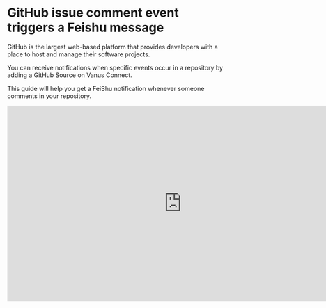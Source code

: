# GitHub issue comment event triggers a Feishu message

GitHub is the largest web-based platform that provides developers with a place to host and manage their software projects.

You can receive notifications when specific events occur in a repository by adding a GitHub Source on Vanus Connect.

This guide will help you get a FeiShu notification whenever someone comments in your repository.

<iframe width="800" height="450" src="https://www.youtube.com/embed/IqReni9L3FM" title="YouTube video player" frameBorder="0" allowFullScreen={true} allow="accelerometer; autoplay; clipboard-write; encrypted-media; gyroscope; picture-in-picture; web-share"></iframe>
